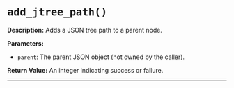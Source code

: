 # `add_jtree_path()`

**Description:**
Adds a JSON tree path to a parent node.

**Parameters:**
- `parent`: The parent JSON object (not owned by the caller).

**Return Value:**
An integer indicating success or failure.

---
